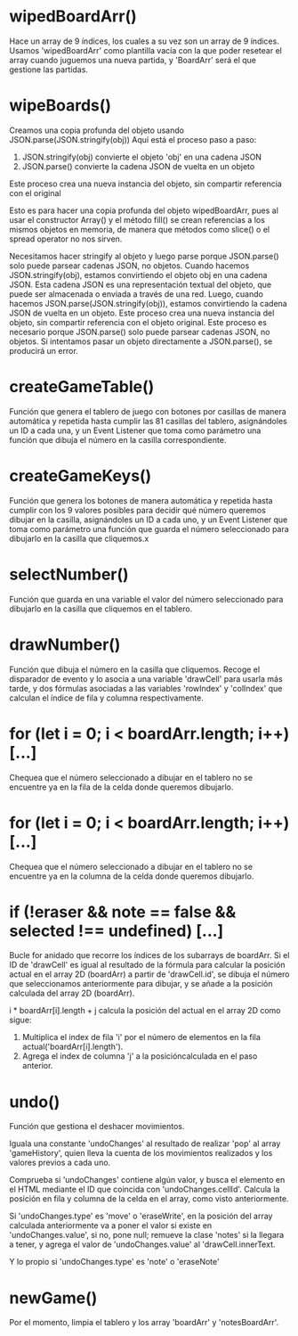 # wipedBoardArr()

Hace un array de 9 índices, los cuales a su vez son un array de 9 índices. Usamos 'wipedBoardArr' como plantilla vacía con la que poder resetear el array cuando juguemos una nueva partida, y 'BoardArr' será el que gestione las partidas.

# wipeBoards()

Creamos una copia profunda del objeto usando JSON.parse(JSON.stringify(obj))
Aquí está el proceso paso a paso:

1. JSON.stringify(obj) convierte el objeto 'obj' en una cadena JSON
2. JSON.parse() convierte la cadena JSON de vuelta en un objeto

Este proceso crea una nueva instancia del objeto, sin compartir referencia con el original

Esto es para hacer una copia profunda del objeto wipedBoardArr, pues al usar el constructor
Array() y el método fill() se crean referencias a los mismos objetos en memoria, de manera que
métodos como slice() o el spread operator no nos sirven.

Necesitamos hacer stringify al objeto y luego parse porque JSON.parse() solo puede parsear
cadenas JSON, no objetos. Cuando hacemos JSON.stringify(obj), estamos convirtiendo el objeto obj
en una cadena JSON. Esta cadena JSON es una representación textual del objeto, que puede ser
almacenada o enviada a través de una red. Luego, cuando hacemos JSON.parse(JSON.stringify(obj)),
estamos convirtiendo la cadena JSON de vuelta en un objeto. Este proceso crea una nueva instancia
del objeto, sin compartir referencia con el objeto original. Este proceso es necesario porque
JSON.parse() solo puede parsear cadenas JSON, no objetos. Si intentamos pasar un objeto directamente
a JSON.parse(), se producirá un error.

# createGameTable()

Función que genera el tablero de juego con botones
por casillas de manera automática y repetida hasta
cumplir las 81 casillas del tablero, asignándoles
un ID a cada una, y un Event Listener que toma como
parámetro una función que dibuja el número en la
casilla correspondiente.

# createGameKeys()

Función que genera los botones de manera automática
y repetida hasta cumplir con los 9 valores posibles
para decidir qué número queremos dibujar en la
casilla, asignándoles un ID a cada uno,
y un Event Listener que toma como parámetro
una función que guarda el número seleccionado
para dibujarlo en la casilla que cliquemos.x

# selectNumber()

Función que guarda en una variable el valor del
número seleccionado para dibujarlo en la casilla
que cliquemos en el tablero.

# drawNumber()

Función que dibuja el número en la casilla que
cliquemos. Recoge el disparador de evento y
lo asocia a una variable 'drawCell' para usarla
más tarde, y dos fórmulas asociadas a las variables
'rowIndex' y 'colIndex' que calculan el índice de
fila y columna respectivamente.

# for (let i = 0; i < boardArr.length; i++) [...]

Chequea que el número seleccionado a dibujar en
el tablero no se encuentre ya en la fila de
la celda donde queremos dibujarlo.

# for (let i = 0; i < boardArr.length; i++) [...]

Chequea que el número seleccionado a dibujar en
el tablero no se encuentre ya en la columna de
la celda donde queremos dibujarlo.

# if (!eraser && note == false && selected !== undefined) [...]

Bucle for anidado que recorre los índices de los
subarrays de boardArr. Si el ID de 'drawCell'
es igual al resultado de la fórmula para calcular
la posición actual en el array 2D (boardArr)
a partir de 'drawCell.id', se dibuja el número
que seleccionamos anteriormente para dibujar,
y se añade a la posición calculada del
array 2D (boardArr).

i \* boardArr[i].length + j calcula la posición del
actual en el array 2D como sigue:

1. Multiplica el index de fila 'i' por el número de elementos en la fila actual('boardArr[i].length').
2. Agrega el index de columna 'j' a la posicióncalculada en el paso anterior.

# undo()

Función que gestiona el deshacer movimientos.

Iguala una constante 'undoChanges' al resultado de realizar 'pop' al array 'gameHistory', quien lleva la cuenta de los movimientos realizados y los valores previos a cada uno.

Comprueba si 'undoChanges' contiene algún valor, y busca el elemento en el HTML mediante el ID que coincida con 'undoChanges.cellId'. Calcula la posición en fila y columna de la celda en el array, como visto anteriormente.

Si 'undoChanges.type' es 'move' o 'eraseWrite', en la posición del array calculada anteriormente va a poner el valor si existe en 'undoChanges.value', si no, pone null; remueve la clase 'notes' si la llegara a tener, y agrega el valor de 'undoChanges.value' al 'drawCell.innerText.

Y lo propio si 'undoChanges.type' es 'note' o 'eraseNote'

# newGame()

Por el momento, limpia el tablero y los array 'boardArr' y 'notesBoardArr'.

